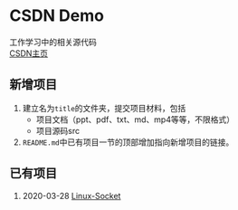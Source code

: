 # CSDN Demo
  工作学习中的相关源代码  
[CSDN主页](https://me.csdn.net/whuer_xiaojie)

## 新增项目

1. 建立名为`title`的文件夹，提交项目材料，包括
   - 项目文档（ppt、pdf、txt、md、mp4等等，不限格式）
   - 项目源码src 
2. `README.md`中已有项目一节的顶部增加指向新增项目的链接。

## 已有项目

1. 2020-03-28 [Linux-Socket](Linux-Socket)
